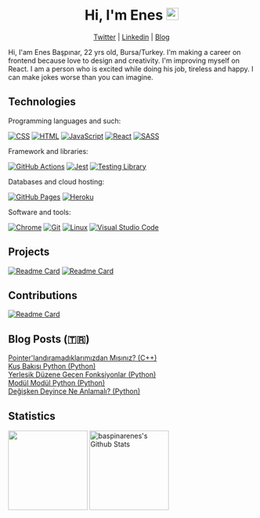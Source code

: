 <h1 align="center">Hi, I'm Enes <img src="https://media.giphy.com/media/hvRJCLFzcasrR4ia7z/giphy.gif" width="25"></h1>
<p align="center"><a href="https://twitter.com/enesbaspinar0">Twitter</a> | <a href="https://www.linkedin.com/in/enesbaspinar/">Linkedin</a> | <a href="https://enesbaspinar.me/">Blog</a></p>

<p>Hi, I'am Enes Başpınar, 22 yrs old, Bursa/Turkey. I'm making a career on frontend because love to design and creativity. I'm improving myself on React. I am a person who is excited while doing his job, tireless and happy. I can make jokes worse than you can imagine.</p>
  
<h2>Technologies</h2>

<div>  
  <p>Programming languages and such:</p>
  <a href="#"><img alt="CSS" src="https://img.shields.io/badge/CSS-254BDD.svg?logo=css3&logoColor=white"></a>
  <a href="#"><img alt="HTML" src="https://img.shields.io/badge/HTML-DD4B25.svg?logo=html5&logoColor=white"></a>
  <a href="#"><img alt="JavaScript" src="https://img.shields.io/badge/JavaScript-EFD81D.svg?logo=javascript&logoColor=black"></a>
  <a href="#"><img alt="React" src="https://img.shields.io/badge/React-61DBFB.svg?logo=react&logoColor=black"></a>
  <a href="#"><img alt="SASS" src="https://img.shields.io/badge/SASS-C76494.svg?logo=sass&logoColor=white"></a>

  <p>Framework and libraries:</p>
  <a href="#"><img alt="GitHub Actions" src="https://img.shields.io/badge/GitHub%20Actions-1C84F7.svg?logo=github%20actions&logoColor=white"></a>
  <a href="#"><img alt="Jest" src="https://img.shields.io/badge/Jest-C21325.svg?logo=jest&logoColor=white&color=rgb(148, 64, 88)&labelColor=rgb(148, 64, 88)"></a>
  <a href="#"><img alt="Testing Library" src="https://img.shields.io/badge/Testing%20Library-FE4646.svg?logo=testinglibrary&logoColor=white"></a>

  <p>Databases and cloud hosting:</p>
  <a href="#"><img alt="GitHub Pages" src="https://img.shields.io/badge/GitHub%20Pages-000000.svg?logo=github&logoColor=white"></a>
  <a href="#"><img alt="Heroku" src="https://img.shields.io/badge/Heroku-3E0094.svg?logo=heroku&logoColor=white"></a>

  <p>Software and tools:</p>
  <a href="#"><img alt="Chrome" src="https://img.shields.io/badge/Chrome-129B5B.svg?logo=googlechrome&logoColor=white"></a>
  <a href="#"><img alt="Git" src="https://img.shields.io/badge/Git-E84D31.svg?logo=git&logoColor=white"></a>
  <a href="#"><img alt="Linux" src="https://img.shields.io/badge/Linux-F6B500.svg?logo=linux&logoColor=black"></a>
  <a href="#"><img alt="Visual Studio Code" src="https://img.shields.io/badge/Visual%20Studio%20Code-25A3EE.svg?logo=visual-studio-code&logoColor=white"></a>
</div>

<h2>Projects</h2>

[![Readme Card](https://github-readme-stats.vercel.app/api/pin/?username=baspinarenes&repo=spider-solitaire)](https://github.com/baspinarenes/spider-solitaire)
[![Readme Card](https://github-readme-stats.vercel.app/api/pin/?username=baspinarenes&repo=rick-and-morty)](https://github.com/baspinarenes/rick-and-morty)

<h2>Contributions</h2>

[![Readme Card](https://github-readme-stats.vercel.app/api/pin/?username=missing-semester-tr&repo=missing-semester-tr.github.io)](https://github.com/missing-semester-tr/missing-semester-tr.github.io)

<h2>Blog Posts (🇹🇷)</h2>

<div>
    <a href="https://enesbaspinar.me/blog/genel/pointerlandiramadiklarimizdanmisiniz">Pointer'landıramadıklarımızdan Mısınız? (C++)</a><br>
    <a href="https://enesbaspinar.me/blog/python/kus-bakisi-python">Kuş Bakışı Python (Python)</a><br>
    <a href="https://enesbaspinar.me/blog/python/yerlesik-duzene-gecen-fonksiyonlar">Yerleşik Düzene Geçen Fonksiyonlar (Python)</a><br>
    <a href="https://enesbaspinar.me/blog/python/modul-modul-python-random">Modül Modül Python (Python)</a><br>
    <a href="https://enesbaspinar.me/blog/python/degisken-deyince-ne-anlamali">Değişken Deyince Ne Anlamalı? (Python)</a>
</div>

<h2>Statistics</h2>

<a href="https://git.io/streak-stats"><img alt="" src="https://github-readme-streak-stats.herokuapp.com/?user=baspinarenes&theme=vue-dark&hide_border=true" height="162px" /></a>
<a href="https://github.com/anuraghazra/github-readme-stats"><img alt="baspinarenes's Github Stats" src="https://denvercoder1-github-readme-stats.vercel.app/api/?username=baspinarenes&show_icons=true&count_private=true&theme=vue-dark&hide_border=true" height="162px"/></a>
